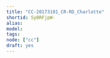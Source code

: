 ```yaml
---
title: "CC-20173101_CR-RD_Charlotte"
shortid: SyBRFjpW-
alias:
model:
tags:
node: ["cc"]
draft: yes
---
```

